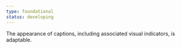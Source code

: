 ```yaml
---
type: foundational
status: developing
---
```


The appearance of captions, including associated visual indicators, is adaptable.
